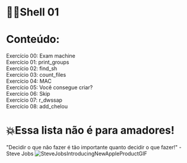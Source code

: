 # 👩‍💻Shell 01

# Conteúdo:
Exercício 00: Exam machine <br>
Exercício 01: print_groups <br>
Exercício 02: find_sh <br>
Exercício 03: count_files <br>
Exercício 04: MAC <br>
Exercício 05: Você consegue criar? <br>
Exercício 06: Skip <br>
Exercício 07: r_dwssap <br>
Exercício 08: add_chelou <br>

# 💥Essa lista não é para amadores! 
"Decidir o que não fazer é tão importante quanto decidir o que fazer!" - Steve Jobs 
![SteveJobsIntroducingNewAppleProductGIF](https://user-images.githubusercontent.com/95503135/166744714-08b8874a-742f-484e-a4b9-c38a6f7d1d1a.gif)

